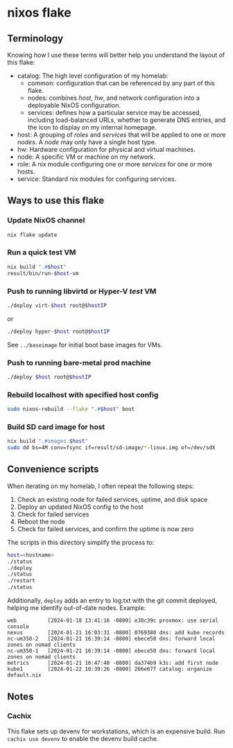# nixos flake

## Terminology

Knowing how I use these terms will better help you understand the layout
of this flake:

- catalog: The high level configuration of my homelab:
  - common: configuration that can be referenced by any part of this flake.
  - nodes: combines _host_, _hw_, and network configuration into a deployable
    NixOS configuration.
  - services: defines how a particular service may be accessed, including
    load-balanced URLs, whether to generate DNS entries, and the icon to display
    on my internal homepage.
- host: A grouping of _roles_ and _services_ that will be applied to one or
  more _nodes_.  A _node_ may only have a single host type.
- hw: Hardware configuration for physical and virtual machines.
- node: A specific VM or machine on my network.
- role: A nix module configuring one or more _services_ for one or more hosts.
- service: Standard nix modules for configuring services.

## Ways to use this flake

### Update NixOS channel

```sh
nix flake update
```

### Run a quick test VM

```sh
nix build ".#$host"
result/bin/run-$host-vm
```

### Push to running libvirtd or Hyper-V *test* VM

```sh
./deploy virt-$host root@$hostIP
```

or

```sh
./deploy hyper-$host root@$hostIP
```

See `../baseimage` for initial boot base images for VMs.

### Push to running bare-metal prod machine

```sh
./deploy $host root@$hostIP
```

### Rebuild localhost with specified host config

```sh
sudo nixos-rebuild --flake ".#$host" boot
```

### Build SD card image for host

```sh
nix build ".#images.$host"
sudo dd bs=4M conv=fsync if=result/sd-image/*-linux.img of=/dev/sdX
```

## Convenience scripts

When iterating on my homelab, I often repeat the following steps:

1. Check an existing node for failed services, uptime, and disk space
2. Deploy an updated NixOS config to the host
3. Check for failed services
4. Reboot the node
5. Check for failed services, and confirm the uptime is now zero

The scripts in this directory simplify the process to:

```sh
host=<hostname>
./status
./deploy
./status
./restart
./status
```

Additionally, `deploy` adds an entry to log.txt with the git commit deployed,
helping me identify out-of-date nodes.  Example:

```
web          [2024-01-18 13:41:16 -0800] e38c39c proxmox: use serial console
nexus        [2024-01-21 16:03:31 -0800] 0769380 dns: add kube records
nc-um350-2   [2024-01-21 16:39:14 -0800] ebece50 dns: forward local zones on nomad clients
nc-um350-1   [2024-01-21 16:39:14 -0800] ebece50 dns: forward local zones on nomad clients
metrics      [2024-01-21 16:47:48 -0800] da374b9 k3s: add first node
kube1        [2024-01-22 10:39:26 -0800] 266e67f catalog: organize default.nix
```

## Notes

### Cachix

This flake sets up devenv for workstations, which is an expensive build.
Run `cachix use devenv` to enable the devenv build cache.
